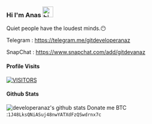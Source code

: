 ### Hi I'm Anas <img src="https://user-images.githubusercontent.com/1303154/88677602-1635ba80-d120-11ea-84d8-d263ba5fc3c0.gif" width="28px" alt="hi">

Quiet people have the loudest minds.😶

Telegram : https://telegram.me/gitdeveloperanaz

SnapChat : https://www.snapchat.com/add/gitdevanaz

#### Profile Visits 

<!--
**developeranaz/developeranaz** is a ✨ _special_ ✨ repository because its `README.md` (this file) appears on your GitHub profile.
-->
[![VISITORS](https://hits.seeyoufarm.com/api/count/incr/badge.svg?url=https%3A%2F%2Fgithub.com%2Fdeveloperanaz&count_bg=%23FF1A00&title_bg=%23000000&icon=&icon_color=%23E7E7E7&title=VISITORS&edge_flat=false)](https://hits.seeyoufarm.com)


#### Github Stats

![developeranaz's github stats](https://github-readme-stats.vercel.app/api?username=developeranaz&count_private=true&theme=tokyonight&hide=contribs,prs)
Donate me BTC :`1J48LksQNiASuj48nwYATXdFzQSwdrnx7c`

